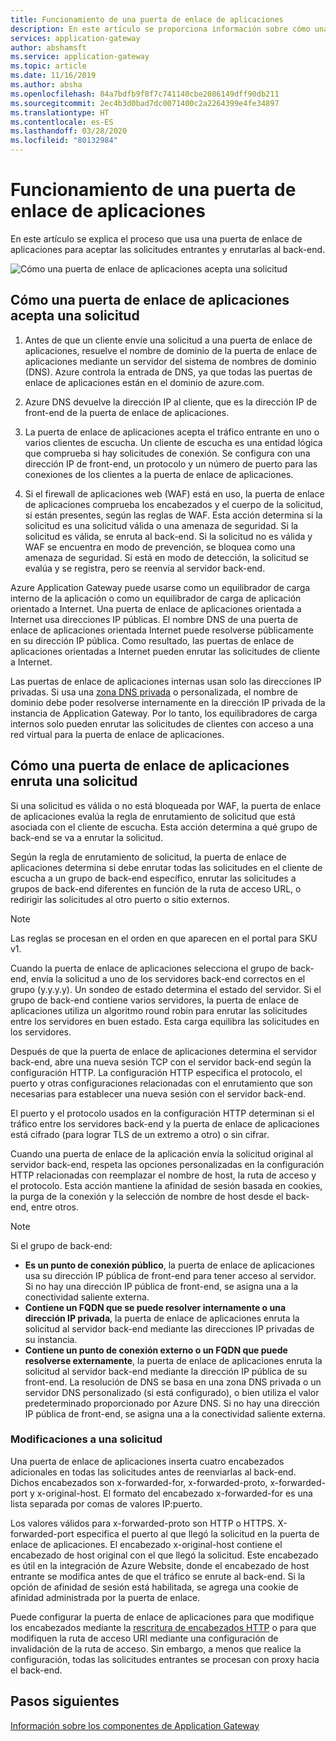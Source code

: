 ```yaml
---
title: Funcionamiento de una puerta de enlace de aplicaciones
description: En este artículo se proporciona información sobre cómo una puerta de enlace de aplicaciones para acepta las solicitudes entrantes y las enruta al back-end.
services: application-gateway
author: abshamsft
ms.service: application-gateway
ms.topic: article
ms.date: 11/16/2019
ms.author: absha
ms.openlocfilehash: 84a7bdfb9f8f7c741140cbe2086149dff90db211
ms.sourcegitcommit: 2ec4b3d0bad7dc0071400c2a2264399e4fe34897
ms.translationtype: HT
ms.contentlocale: es-ES
ms.lasthandoff: 03/28/2020
ms.locfileid: "80132984"
---
```

# <a name="how-an-application-gateway-works"></a>Funcionamiento de una puerta de enlace de aplicaciones

En este artículo se explica el proceso que usa una puerta de enlace de aplicaciones para aceptar las solicitudes entrantes y enrutarlas al back-end.

![Cómo una puerta de enlace de aplicaciones acepta una solicitud](./media/how-application-gateway-works/how-application-gateway-works.png)

## <a name="how-an-application-gateway-accepts-a-request"></a>Cómo una puerta de enlace de aplicaciones acepta una solicitud

1. Antes de que un cliente envíe una solicitud a una puerta de enlace de aplicaciones, resuelve el nombre de dominio de la puerta de enlace de aplicaciones mediante un servidor del sistema de nombres de dominio (DNS). Azure controla la entrada de DNS, ya que todas las puertas de enlace de aplicaciones están en el dominio de azure.com.

2. Azure DNS devuelve la dirección IP al cliente, que es la dirección IP de front-end de la puerta de enlace de aplicaciones.

3. La puerta de enlace de aplicaciones acepta el tráfico entrante en uno o varios clientes de escucha. Un cliente de escucha es una entidad lógica que comprueba si hay solicitudes de conexión. Se configura con una dirección IP de front-end, un protocolo y un número de puerto para las conexiones de los clientes a la puerta de enlace de aplicaciones.

4. Si el firewall de aplicaciones web (WAF) está en uso, la puerta de enlace de aplicaciones comprueba los encabezados y el cuerpo de la solicitud, si están presentes, según las reglas de WAF. Esta acción determina si la solicitud es una solicitud válida o una amenaza de seguridad. Si la solicitud es válida, se enruta al back-end. Si la solicitud no es válida y WAF se encuentra en modo de prevención, se bloquea como una amenaza de seguridad. Si está en modo de detección, la solicitud se evalúa y se registra, pero se reenvía al servidor back-end.

Azure Application Gateway puede usarse como un equilibrador de carga interno de la aplicación o como un equilibrador de carga de aplicación orientado a Internet. Una puerta de enlace de aplicaciones orientada a Internet usa direcciones IP públicas. El nombre DNS de una puerta de enlace de aplicaciones orientada Internet puede resolverse públicamente en su dirección IP pública. Como resultado, las puertas de enlace de aplicaciones orientadas a Internet pueden enrutar las solicitudes de cliente a Internet.

Las puertas de enlace de aplicaciones internas usan solo las direcciones IP privadas. Si usa una [zona DNS privada](https://docs.microsoft.com/azure/dns/private-dns-overview) o personalizada, el nombre de dominio debe poder resolverse internamente en la dirección IP privada de la instancia de Application Gateway. Por lo tanto, los equilibradores de carga internos solo pueden enrutar las solicitudes de clientes con acceso a una red virtual para la puerta de enlace de aplicaciones.

## <a name="how-an-application-gateway-routes-a-request"></a>Cómo una puerta de enlace de aplicaciones enruta una solicitud

Si una solicitud es válida o no está bloqueada por WAF, la puerta de enlace de aplicaciones evalúa la regla de enrutamiento de solicitud que está asociada con el cliente de escucha. Esta acción determina a qué grupo de back-end se va a enrutar la solicitud.

Según la regla de enrutamiento de solicitud, la puerta de enlace de aplicaciones determina si debe enrutar todas las solicitudes en el cliente de escucha a un grupo de back-end específico, enrutar las solicitudes a grupos de back-end diferentes en función de la ruta de acceso URL, o redirigir las solicitudes al otro puerto o sitio externos.
>[!NOTE]
>Las reglas se procesan en el orden en que aparecen en el portal para SKU v1. 

Cuando la puerta de enlace de aplicaciones selecciona el grupo de back-end, envía la solicitud a uno de los servidores back-end correctos en el grupo (y.y.y.y). Un sondeo de estado determina el estado del servidor. Si el grupo de back-end contiene varios servidores, la puerta de enlace de aplicaciones utiliza un algoritmo round robin para enrutar las solicitudes entre los servidores en buen estado. Esta carga equilibra las solicitudes en los servidores.

Después de que la puerta de enlace de aplicaciones determina el servidor back-end, abre una nueva sesión TCP con el servidor back-end según la configuración HTTP. La configuración HTTP especifica el protocolo, el puerto y otras configuraciones relacionadas con el enrutamiento que son necesarias para establecer una nueva sesión con el servidor back-end.

El puerto y el protocolo usados en la configuración HTTP determinan si el tráfico entre los servidores back-end y la puerta de enlace de aplicaciones está cifrado (para lograr TLS de un extremo a otro) o sin cifrar.

Cuando una puerta de enlace de la aplicación envía la solicitud original al servidor back-end, respeta las opciones personalizadas en la configuración HTTP relacionadas con reemplazar el nombre de host, la ruta de acceso y el protocolo. Esta acción mantiene la afinidad de sesión basada en cookies, la purga de la conexión y la selección de nombre de host desde el back-end, entre otros.

 >[!NOTE]
>Si el grupo de back-end:
> - **Es un punto de conexión público**, la puerta de enlace de aplicaciones usa su dirección IP pública de front-end para tener acceso al servidor. Si no hay una dirección IP pública de front-end, se asigna una a la conectividad saliente externa.
> - **Contiene un FQDN que se puede resolver internamente o una dirección IP privada**, la puerta de enlace de aplicaciones enruta la solicitud al servidor back-end mediante las direcciones IP privadas de su instancia.
> - **Contiene un punto de conexión externo o un FQDN que puede resolverse externamente**, la puerta de enlace de aplicaciones enruta la solicitud al servidor back-end mediante la dirección IP pública de su front-end. La resolución de DNS se basa en una zona DNS privada o un servidor DNS personalizado (si está configurado), o bien utiliza el valor predeterminado proporcionado por Azure DNS. Si no hay una dirección IP pública de front-end, se asigna una a la conectividad saliente externa.

### <a name="modifications-to-the-request"></a>Modificaciones a una solicitud

Una puerta de enlace de aplicaciones inserta cuatro encabezados adicionales en todas las solicitudes antes de reenviarlas al back-end. Dichos encabezados son x-forwarded-for, x-forwarded-proto, x-forwarded-port y x-original-host. El formato del encabezado x-forwarded-for es una lista separada por comas de valores IP:puerto.

Los valores válidos para x-forwarded-proto son HTTP o HTTPS. X-forwarded-port especifica el puerto al que llegó la solicitud en la puerta de enlace de aplicaciones. El encabezado x-original-host contiene el encabezado de host original con el que llegó la solicitud. Este encabezado es útil en la integración de Azure Website, donde el encabezado de host entrante se modifica antes de que el tráfico se enrute al back-end. Si la opción de afinidad de sesión está habilitada, se agrega una cookie de afinidad administrada por la puerta de enlace.

Puede configurar la puerta de enlace de aplicaciones para que modifique los encabezados mediante la [rescritura de encabezados HTTP](https://docs.microsoft.com/azure/application-gateway/rewrite-http-headers) o para que modifiquen la ruta de acceso URI mediante una configuración de invalidación de la ruta de acceso. Sin embargo, a menos que realice la configuración, todas las solicitudes entrantes se procesan con proxy hacia el back-end.

## <a name="next-steps"></a>Pasos siguientes

[Información sobre los componentes de Application Gateway](application-gateway-components.md)
